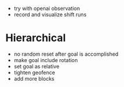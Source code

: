 * try with openai observation
* record and visualize shift runs

# Hierarchical
* no random reset after goal is accomplished
* make goal include rotation 
* set goal as relative
* tighten geofence
* add more blocks 
